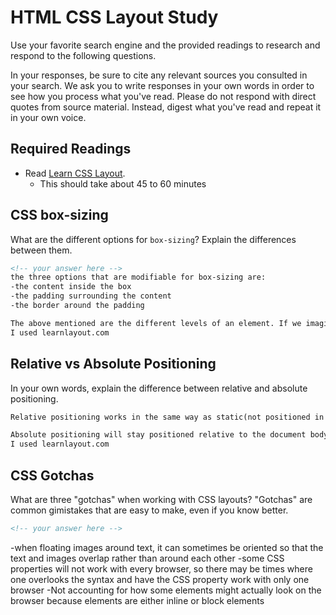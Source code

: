 # HTML CSS Layout Study

Use your favorite search engine and the provided readings to research and respond to the following questions.

In your responses, be sure to cite any relevant sources you consulted in your search. We ask you to write responses in your own words in order to see how you process what you've read. Please do not respond with direct quotes from source material. Instead, digest what you've read and repeat it in your own voice.

## Required Readings

- Read [Learn CSS Layout](http://learnlayout.com).
  - This should take about 45 to 60 minutes

## CSS box-sizing

What are the different options for `box-sizing`? Explain the differences between them.

```md
<!-- your answer here -->
the three options that are modifiable for box-sizing are:
-the content inside the box
-the padding surrounding the content
-the border around the padding

The above mentioned are the different levels of an element. If we imagine an element as a box the content would be the innermost level, followed by the next level(padding) and then border
I used learnlayout.com
```

## Relative vs Absolute Positioning

In your own words, explain the difference between relative and absolute positioning.

```md
Relative positioning works in the same way as static(not positioned in a specific way) until you give it some CSS position properties such as left, top, bottom etc.

Absolute positioning will stay positioned relative to the document body, but if there is a parent element that is relative to it, it will orient itself based on the parent
I used learnlayout.com
```

## CSS Gotchas

What are three "gotchas" when working with CSS layouts? "Gotchas" are common gimistakes that are easy to make, even if you know better.

```md
<!-- your answer here -->
```
-when floating images around text, it can sometimes be oriented so that the text and images overlap rather than around each other
-some CSS properties will not work with every browser, so there may be times where one overlooks the syntax and have the CSS property work with only one browser
-Not accounting for how some elements might actually look on the browser because elements are either inline or block elements
